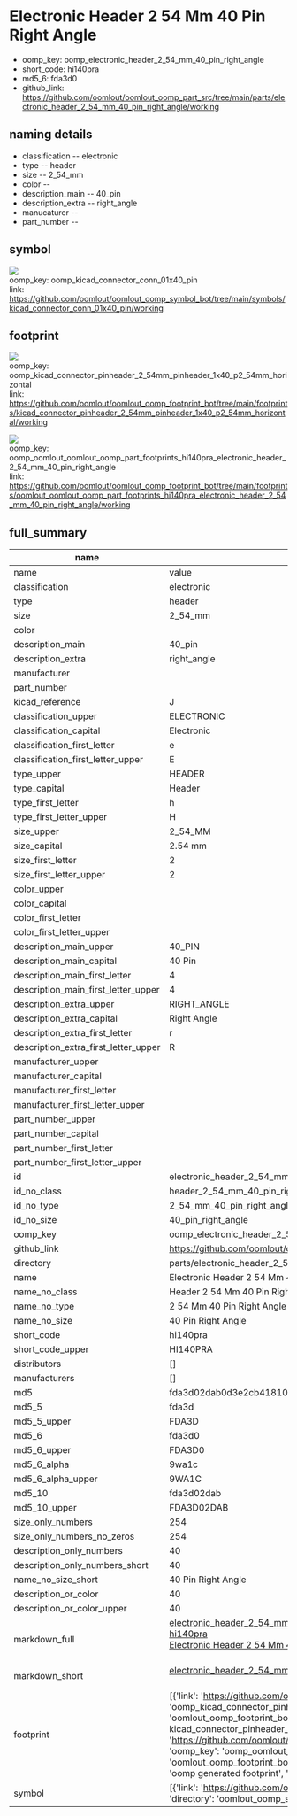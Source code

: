 # Electronic Header 2 54 Mm 40 Pin Right Angle

  
* oomp_key: oomp_electronic_header_2_54_mm_40_pin_right_angle 
* short_code: hi140pra
* md5_6: fda3d0  
* github_link: https://github.com/oomlout/oomlout_oomp_part_src/tree/main/parts/electronic_header_2_54_mm_40_pin_right_angle/working  
## naming details
* classification -- electronic
* type -- header
* size -- 2_54_mm
* color -- 
* description_main -- 40_pin
* description_extra -- right_angle
* manucaturer -- 
* part_number -- 



## symbol

![](symbol/{index}/working/working_600.png)  
oomp_key: oomp_kicad_connector_conn_01x40_pin  
link: https://github.com/oomlout/oomlout_oomp_symbol_bot/tree/main/symbols/kicad_connector_conn_01x40_pin/working  

## footprint

![](footprint/{index}/working/working_600.png)  
oomp_key: oomp_kicad_connector_pinheader_2_54mm_pinheader_1x40_p2_54mm_horizontal  
link: https://github.com/oomlout/oomlout_oomp_footprint_bot/tree/main/footprints/kicad_connector_pinheader_2_54mm_pinheader_1x40_p2_54mm_horizontal/working  

![](footprint/{index}/working/working_600.png)  
oomp_key: oomp_oomlout_oomlout_oomp_part_footprints_hi140pra_electronic_header_2_54_mm_40_pin_right_angle  
link: https://github.com/oomlout/oomlout_oomp_footprint_bot/tree/main/footprints/oomlout_oomlout_oomp_part_footprints_hi140pra_electronic_header_2_54_mm_40_pin_right_angle/working  

## full_summary
| name | value | 
| --- | --- | 
| name | value | 
| classification | electronic | 
| type | header | 
| size | 2_54_mm | 
| color |  | 
| description_main | 40_pin | 
| description_extra | right_angle | 
| manufacturer |  | 
| part_number |  | 
| kicad_reference | J | 
| classification_upper | ELECTRONIC | 
| classification_capital | Electronic | 
| classification_first_letter | e | 
| classification_first_letter_upper | E | 
| type_upper | HEADER | 
| type_capital | Header | 
| type_first_letter | h | 
| type_first_letter_upper | H | 
| size_upper | 2_54_MM | 
| size_capital | 2.54 mm | 
| size_first_letter | 2 | 
| size_first_letter_upper | 2 | 
| color_upper |  | 
| color_capital |  | 
| color_first_letter |  | 
| color_first_letter_upper |  | 
| description_main_upper | 40_PIN | 
| description_main_capital | 40 Pin | 
| description_main_first_letter | 4 | 
| description_main_first_letter_upper | 4 | 
| description_extra_upper | RIGHT_ANGLE | 
| description_extra_capital | Right Angle | 
| description_extra_first_letter | r | 
| description_extra_first_letter_upper | R | 
| manufacturer_upper |  | 
| manufacturer_capital |  | 
| manufacturer_first_letter |  | 
| manufacturer_first_letter_upper |  | 
| part_number_upper |  | 
| part_number_capital |  | 
| part_number_first_letter |  | 
| part_number_first_letter_upper |  | 
| id | electronic_header_2_54_mm_40_pin_right_angle | 
| id_no_class | header_2_54_mm_40_pin_right_angle | 
| id_no_type | 2_54_mm_40_pin_right_angle | 
| id_no_size | 40_pin_right_angle | 
| oomp_key | oomp_electronic_header_2_54_mm_40_pin_right_angle | 
| github_link | https://github.com/oomlout/oomlout_oomp_part_src/tree/main/parts/electronic_header_2_54_mm_40_pin_right_angle/working | 
| directory | parts/electronic_header_2_54_mm_40_pin_right_angle | 
| name | Electronic Header 2 54 Mm 40 Pin Right Angle | 
| name_no_class | Header 2 54 Mm 40 Pin Right Angle | 
| name_no_type | 2 54 Mm 40 Pin Right Angle | 
| name_no_size | 40 Pin Right Angle | 
| short_code | hi140pra | 
| short_code_upper | HI140PRA | 
| distributors | [] | 
| manufacturers | [] | 
| md5 | fda3d02dab0d3e2cb41810d727dc48cb | 
| md5_5 | fda3d | 
| md5_5_upper | FDA3D | 
| md5_6 | fda3d0 | 
| md5_6_upper | FDA3D0 | 
| md5_6_alpha | 9wa1c | 
| md5_6_alpha_upper | 9WA1C | 
| md5_10 | fda3d02dab | 
| md5_10_upper | FDA3D02DAB | 
| size_only_numbers | 254 | 
| size_only_numbers_no_zeros | 254 | 
| description_only_numbers | 40 | 
| description_only_numbers_short | 40 | 
| name_no_size_short | 40 Pin Right Angle | 
| description_or_color | 40 | 
| description_or_color_upper | 40 | 
| markdown_full | [electronic_header_2_54_mm_40_pin_right_angle](https://github.com/oomlout/oomlout_oomp_part_src/tree/main/parts/electronic_header_2_54_mm_40_pin_right_angle/working)<br>[hi140pra](https://github.com/oomlout/oomlout_oomp_part_src/tree/main/parts/electronic_header_2_54_mm_40_pin_right_angle/working)<br>[Electronic Header 2 54 Mm 40 Pin Right Angle](https://github.com/oomlout/oomlout_oomp_part_src/tree/main/parts/electronic_header_2_54_mm_40_pin_right_angle/working)<br><br> | 
| markdown_short | [electronic_header_2_54_mm_40_pin_right_angle](https://github.com/oomlout/oomlout_oomp_part_src/tree/main/parts/electronic_header_2_54_mm_40_pin_right_angle/working)<br><br> | 
| footprint | [{'link': 'https://github.com/oomlout/oomlout_oomp_footprint_bot/tree/main/foootprntss/kicad_connector_pinheader_2_54mm_pinheader_1x40_p2_54mm_horizontal', 'oomp_key': 'oomp_kicad_connector_pinheader_2_54mm_pinheader_1x40_p2_54mm_horizontal', 'directory': 'oomlout_oomp_footprint_bot/footprints/kicad_connector_pinheader_2_54mm_pinheader_1x40_p2_54mm_horizontal//working/working.kicad_mod', 'note': 'source footprint kicad_connector_pinheader_2_54mm_pinheader_1x40_p2_54mm_horizontal', 'index': 0}, {'link': 'https://github.com/oomlout/oomlout_oomp_footprint_bot/tree/main/foootprntss/oomlout_oomlout_oomp_part_footprints_hi140pra_electronic_header_2_54_mm_40_pin_right_angle', 'oomp_key': 'oomp_oomlout_oomlout_oomp_part_footprints_hi140pra_electronic_header_2_54_mm_40_pin_right_angle', 'directory': 'oomlout_oomp_footprint_bot/footprints/oomlout_oomlout_oomp_part_footprints_hi140pra_electronic_header_2_54_mm_40_pin_right_angle//working/working.kicad_mod', 'note': 'oomp generated footprint', 'index': 1}] | 
| symbol | [{'link': 'https://github.com/oomlout/oomlout_oomp_symbol_bot/tree/main/symbols/kicad_connector_conn_01x40_pin', 'oomp_key': 'oomp_kicad_connector_conn_01x40_pin', 'directory': 'oomlout_oomp_symbol_bot/symbols/kicad_connector_conn_01x40_pin//working/working.kicad_sym', 'index': 0}] | 
